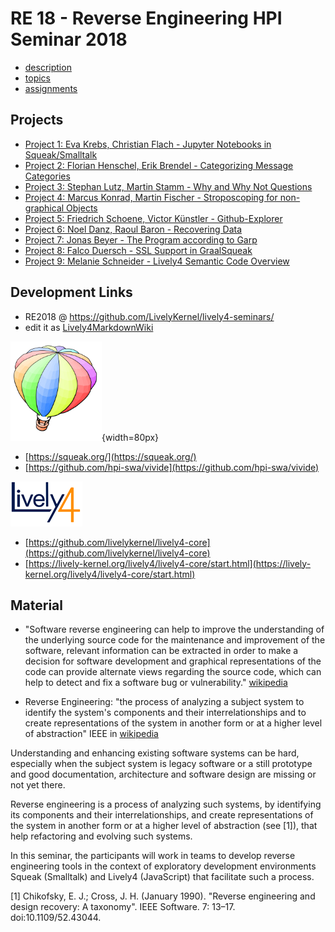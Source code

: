 # RE 18 - Reverse Engineering HPI Seminar 2018


<lively-import src="../_navigation.html"></lively-import>

- [description](description.md)
- [topics](RE18_Topics.pdf)
- [assignments](assignments.md)

## Projects

- [Project 1: Eva Krebs, Christian Flach - Jupyter Notebooks in Squeak/Smalltalk](project_1/index.md)
- [Project 2: Florian Henschel, Erik Brendel - Categorizing Message Categories](project_2/index.md)
- [Project 3: Stephan Lutz, Martin Stamm - Why and Why Not Questions](project_3/index.md)
- [Project 4: Marcus Konrad, Martin Fischer - Stroposcoping for non-graphical Objects](project_4/index.md)
- [Project 5: Friedrich Schoene,  Victor Künstler - Github-Explorer ](project_5/index.md)
- [Project 6: Noel Danz, Raoul Baron - Recovering Data](project_6/index.md)
- [Project 7: Jonas Beyer - The Program according to Garp](project_7/index.md)
- [Project 8: Falco Duersch - SSL Support in GraalSqueak](project_8/index.md)
- [Project 9: Melanie Schneider - Lively4 Semantic Code Overview](project_9/index.md)


## Development Links

- RE2018 @ https://github.com/LivelyKernel/lively4-seminars/ 
- edit it as [Lively4MarkdownWiki](https://lively-kernel.org/lively4/lively4-core/start.html?load=https://lively-kernel.org/lively4/lively4-seminars/RE2018/)

![Squeak / Smalltalk](smalltalk.png){width=80px}  
  - [https://squeak.org/](https://squeak.org/)
  - [https://github.com/hpi-swa/vivide](https://github.com/hpi-swa/vivide)

![Lively4](lively4.png)
  - [https://github.com/livelykernel/lively4-core](https://github.com/livelykernel/lively4-core)
  - [https://lively-kernel.org/lively4/lively4-core/start.html](https://lively-kernel.org/lively4/lively4-core/start.html)


## Material

- "Software reverse engineering can help to improve the understanding of the underlying source code for the maintenance and improvement of the software, relevant information can be extracted in order to make a decision for software development and graphical representations of the code can provide alternate views regarding the source code, which can help to detect and fix a software bug or vulnerability." [wikipedia](https://en.wikipedia.org/wiki/Reverse_engineering)


- Reverse Engineering: "the process of analyzing a subject system to identify the system's components and their interrelationships and to create representations of the system in another form or at a higher level of abstraction" IEEE in [wikipedia](https://en.wikipedia.org/wiki/Reverse_engineering)


Understanding and enhancing existing software systems can be hard, especially when the subject system is legacy software or a still prototype and good documentation, architecture and software design are missing or not yet there. 

Reverse engineering is a process of analyzing such systems, by identifying its components and their interrelationships, and create representations of the system in another form or at a higher level of abstraction (see [1]), that help refactoring and evolving such systems.  

In this seminar, the participants will work in teams to develop reverse engineering tools in the context of exploratory development environments Squeak (Smalltalk) and Lively4 (JavaScript) that facilitate such a process. 

[1] Chikofsky, E. J.; Cross, J. H. (January 1990). "Reverse engineering and design recovery: A taxonomy". IEEE Software. 7: 13–17. doi:10.1109/52.43044.